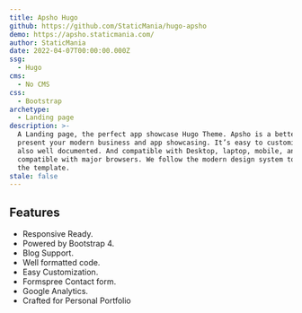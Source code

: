 ```yaml
---
title: Apsho Hugo
github: https://github.com/StaticMania/hugo-apsho
demo: https://apsho.staticmania.com/
author: StaticMania
date: 2022-04-07T00:00:00.000Z
ssg:
  - Hugo
cms:
  - No CMS
css:
  - Bootstrap
archetype:
  - Landing page
description: >-
  A Landing page, the perfect app showcase Hugo Theme. Apsho is a better way to
  present your modern business and app showcasing. It’s easy to customize and
  also well documented. And compatible with Desktop, laptop, mobile, and also
  compatible with major browsers. We follow the modern design system to craft
  the template.
stale: false
---
```


## Features

* Responsive Ready.
* Powered by Bootstrap 4.
* Blog Support.
* Well formatted code.
* Easy Customization.
* Formspree Contact form.
* Google Analytics.
* Crafted for Personal Portfolio
